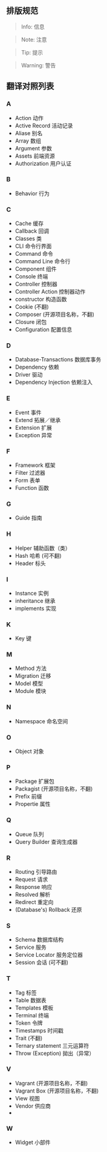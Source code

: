 

## 排版规范

> Info: 信息

> Note: 注意

> Tip: 提示

> Warning: 警告


## 翻译对照列表

### A

- Action 动作
- Active Record 活动记录
- Aliase 别名
- Array 数组
- Argument 参数
- Assets 前端资源
- Authorization 用户认证


### B

- Behavior 行为

### C

- Cache 缓存
- Callback 回调
- Classes 类
- CLI 命令行界面
- Command 命令
- Command Line 命令行
- Component 组件
- Console 终端
- Controller 控制器
- Controller Action 控制器动作
- constructor 构造函数
- Cookie (不翻)
- Composer (开源项目名称，不翻)
- Closure 闭包
- Configuration 配置信息

### D

- Database-Transactions  数据库事务
- Dependency 依赖
- Driver 驱动
- Dependency Injection 依赖注入

### E

- Event 事件
- Extend 拓展／继承
- Extension 扩展
- Exception 异常

### F

- Framework 框架
- Filter 过滤器
- Form 表单
- Function 函数

### G

- Guide 指南

### H

- Helper 辅助函数（类）
- Hash 哈希 (可不翻)
- Header 标头

### I

- Instance 实例
- inheritance 继承
- implements 实现


### K

- Key 键

### M

- Method 方法
- Migration 迁移
- Model 模型
- Module 模块

### N

- Namespace 命名空间

### O

- Object 对象

### P

- Package 扩展包
- Packagist (开源项目名称，不翻)
- Prefix 前缀
- Propertie 属性

### Q

- Queue 队列
- Query Builder 查询生成器

### R

- Routing 引导路由
- Request 请求
- Response 响应
- Resolved 解析
- Redirect 重定向
- (Database's) Rollback 还原

### S

- Schema 数据库结构
- Service 服务
- Service Locator 服务定位器
- Session 会话 (可不翻)

### T

- Tag 标签
- Table 数据表
- Templates 模板
- Terminal 终端
- Token 令牌
- Timestamps 时间戳
- Trait (不翻)
- Ternary statement 三元运算符
- Throw (Exception) 拋出（异常）

### V

- Vagrant (开源项目名称，不翻)
- Vagrant Box (开源项目名称，不翻)
- View 视图
- Vendor 供应商 
- 

### W

- Widget 小部件
